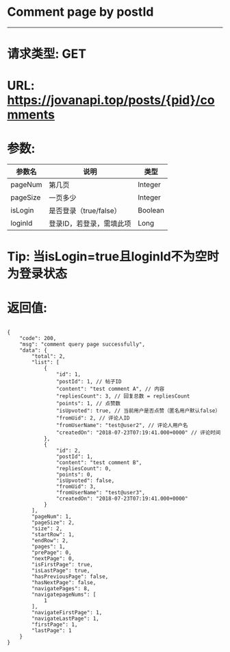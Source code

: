 # Comment page by postId
---
# 请求类型: GET
# URL: https://jovanapi.top/posts/{pid}/comments
# 参数:
参数名 | 说明                   | 类型
----- |----------------------- | ----
pageNum | 第几页   | Integer
pageSize  | 一页多少        | Integer
isLogin   | 是否登录（true/false） | Boolean
loginId   | 登录ID，若登录，需填此项 | Long
# Tip: 当isLogin=true且loginId不为空时为登录状态
# 返回值:
<pre><code>
{
    "code": 200,
    "msg": "comment query page successfully",
    "data": {
        "total": 2,
        "list": [
            {
                "id": 1,
                "postId": 1, // 帖子ID
                "content": "test comment A", // 内容
                "repliesCount": 3, // 回复总数 = repliesCount
                "points": 1, // 点赞数
                "isUpvoted": true, // 当前用户是否点赞（匿名用户默认false）
                "fromUid": 2, // 评论人ID
                "fromUserName": "test@user2", // 评论人用户名
                "createdOn": "2018-07-23T07:19:41.000+0000" // 评论时间
            },
            {
                "id": 2,
                "postId": 1,
                "content": "test comment B",
                "repliesCount": 0,
                "points": 0,
                "isUpvoted": false,
                "fromUid": 3,
                "fromUserName": "test@user3",
                "createdOn": "2018-07-23T07:19:41.000+0000"
            }
        ],
        "pageNum": 1,
        "pageSize": 2,
        "size": 2,
        "startRow": 1,
        "endRow": 2,
        "pages": 1,
        "prePage": 0,
        "nextPage": 0,
        "isFirstPage": true,
        "isLastPage": true,
        "hasPreviousPage": false,
        "hasNextPage": false,
        "navigatePages": 8,
        "navigatepageNums": [
            1
        ],
        "navigateFirstPage": 1,
        "navigateLastPage": 1,
        "firstPage": 1,
        "lastPage": 1
    }
}
</code></pre>

